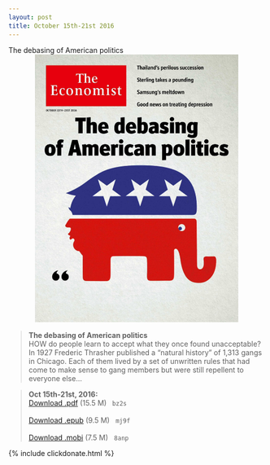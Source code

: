 ```yaml
---
layout: post
title: October 15th-21st 2016
---
```

<!--
<div class="message">
Sorry! The service is temporarily unavailable.
</div>-->

<div class="message">
	The debasing of American politics
</div>


<div style="position: relative; max-width: 400px; 
    margin: 0 auto;">
<img src="/public/img/the-economist/img_2016.10.15.jpg" />
</div>

<!--more-->
> **The debasing of American politics** <br/>
HOW do people learn to accept what they once found unacceptable? In 1927 Frederic Thrasher published a “natural history” of 1,313 gangs in Chicago. Each of them lived by a set of unwritten rules that had come to make sense to gang members but were still repellent to everyone else...

> **Oct 15th-21st, 2016:**<br/>
[Download .pdf](https://pan.baidu.com/s/1bph1r11) (15.5 M)&ensp;
`bz2s` <br/><br/>
[Download .epub](https://pan.baidu.com/s/1i5PoreX) (9.5 M) &nbsp;
`mj9f` <br/><br/>
[Download .mobi](https://pan.baidu.com/s/1o7UnAGi) (7.5 M) &nbsp;
`8anp`

{% include clickdonate.html %}
